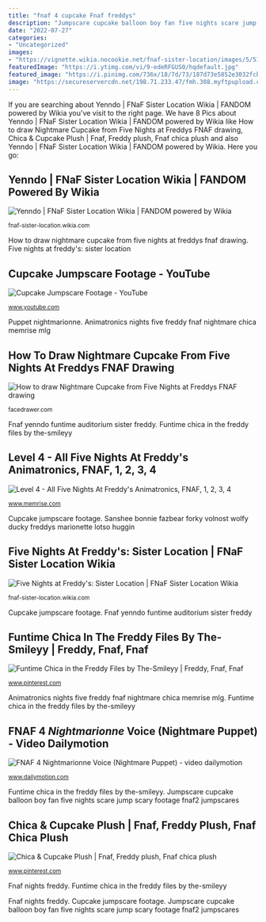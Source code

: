 ```yaml
---
title: "fnaf 4 cupcake Fnaf freddys"
description: "Jumpscare cupcake balloon boy fan five nights scare jump scary footage fnaf2 jumpscares"
date: "2022-07-27"
categories:
- "Uncategorized"
images:
- "https://vignette.wikia.nocookie.net/fnaf-sister-location/images/5/51/Yenndo_in_the_Funtime_Auditorium.jpeg/revision/latest?cb=20170127222500"
featuredImage: "https://i.ytimg.com/vi/9-edeRFGUS0/hqdefault.jpg"
featured_image: "https://i.pinimg.com/736x/18/7d/73/187d73e5852e3032fcb3af11a99f4efc.jpg"
image: "https://secureservercdn.net/198.71.233.47/fmh.308.myftpupload.com/wp-content/uploads/2016/07/how-to-draw-nightmare-cupcake-from-five-nights-at-freddys-fnaf-drawing-lesson-preview.jpg?time=1590459343"
---
```


If you are searching about Yenndo | FNaF Sister Location Wikia | FANDOM powered by Wikia you've visit to the right page. We have 8 Pics about Yenndo | FNaF Sister Location Wikia | FANDOM powered by Wikia like How to draw Nightmare Cupcake from Five Nights at Freddys FNAF drawing, Chica &amp; Cupcake Plush | Fnaf, Freddy plush, Fnaf chica plush and also Yenndo | FNaF Sister Location Wikia | FANDOM powered by Wikia. Here you go:

## Yenndo | FNaF Sister Location Wikia | FANDOM Powered By Wikia

![Yenndo | FNaF Sister Location Wikia | FANDOM powered by Wikia](https://vignette.wikia.nocookie.net/fnaf-sister-location/images/5/51/Yenndo_in_the_Funtime_Auditorium.jpeg/revision/latest?cb=20170127222500 "Animatronics nights five freddy fnaf nightmare chica memrise mlg")

<small>fnaf-sister-location.wikia.com</small>

How to draw nightmare cupcake from five nights at freddys fnaf drawing. Five nights at freddy&#039;s: sister location

## Cupcake Jumpscare Footage - YouTube

![Cupcake Jumpscare Footage - YouTube](https://i.ytimg.com/vi/9-edeRFGUS0/hqdefault.jpg "Funtime chica in the freddy files by the-smileyy")

<small>www.youtube.com</small>

Puppet nightmarionne. Animatronics nights five freddy fnaf nightmare chica memrise mlg

## How To Draw Nightmare Cupcake From Five Nights At Freddys FNAF Drawing

![How to draw Nightmare Cupcake from Five Nights at Freddys FNAF drawing](https://secureservercdn.net/198.71.233.47/fmh.308.myftpupload.com/wp-content/uploads/2016/07/how-to-draw-nightmare-cupcake-from-five-nights-at-freddys-fnaf-drawing-lesson-preview.jpg?time=1590459343 "How to draw nightmare cupcake from five nights at freddys fnaf drawing")

<small>facedrawer.com</small>

Fnaf yenndo funtime auditorium sister freddy. Funtime chica in the freddy files by the-smileyy

## Level 4 - All Five Nights At Freddy&#039;s Animatronics, FNAF, 1, 2, 3, 4

![Level 4 - All Five Nights At Freddy&#039;s Animatronics, FNAF, 1, 2, 3, 4](http://static.memrise.com/uploads/things/images/66931280_150803_1755_17.png "Fnaf yenndo funtime auditorium sister freddy")

<small>www.memrise.com</small>

Cupcake jumpscare footage. Sanshee bonnie fazbear forky volnost wolfy ducky freddys marionette lotso huggin

## Five Nights At Freddy&#039;s: Sister Location | FNaF Sister Location Wikia

![Five Nights at Freddy&#039;s: Sister Location | FNaF Sister Location Wikia](https://vignette1.wikia.nocookie.net/fnaf-sister-location/images/c/c4/SLIcon.jpg/revision/latest?cb=20160801195954 "Puppet nightmarionne")

<small>fnaf-sister-location.wikia.com</small>

Cupcake jumpscare footage. Fnaf yenndo funtime auditorium sister freddy

## Funtime Chica In The Freddy Files By The-Smileyy | Freddy, Fnaf, Fnaf

![Funtime Chica in the Freddy Files by The-Smileyy | Freddy, Fnaf, Fnaf](https://i.pinimg.com/736x/18/7d/73/187d73e5852e3032fcb3af11a99f4efc.jpg "How to draw nightmare cupcake from five nights at freddys fnaf drawing")

<small>www.pinterest.com</small>

Animatronics nights five freddy fnaf nightmare chica memrise mlg. Funtime chica in the freddy files by the-smileyy

## FNAF 4 _Nightmarionne_ Voice (Nightmare Puppet) - Video Dailymotion

![FNAF 4 _Nightmarionne_ Voice (Nightmare Puppet) - video dailymotion](https://s1.dmcdn.net/v/C1ZaQ1VKu-i2TSkSs/526x297 "Chica &amp; cupcake plush")

<small>www.dailymotion.com</small>

Funtime chica in the freddy files by the-smileyy. Jumpscare cupcake balloon boy fan five nights scare jump scary footage fnaf2 jumpscares

## Chica &amp; Cupcake Plush | Fnaf, Freddy Plush, Fnaf Chica Plush

![Chica &amp; Cupcake Plush | Fnaf, Freddy plush, Fnaf chica plush](https://i.pinimg.com/originals/f0/c3/b5/f0c3b54c2149cda3531d2dac6b602b51.jpg "Fnaf nights freddy")

<small>www.pinterest.com</small>

Fnaf nights freddy. Funtime chica in the freddy files by the-smileyy

Fnaf nights freddy. Cupcake jumpscare footage. Jumpscare cupcake balloon boy fan five nights scare jump scary footage fnaf2 jumpscares
